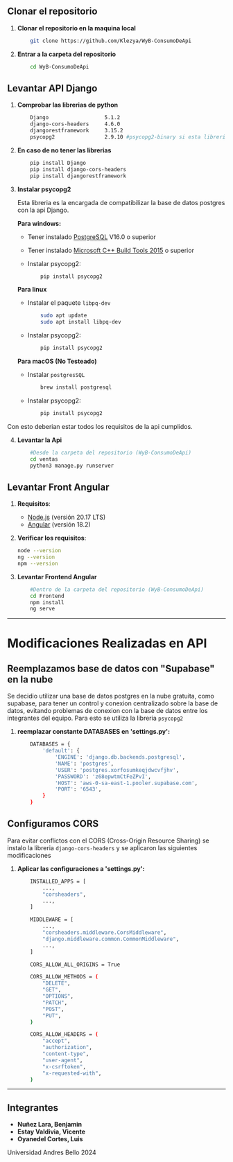 ## Clonar el repositorio

1.  **Clonar el repositorio en la maquina local**
    ```bash
        git clone https://github.com/Klezya/WyB-ConsumoDeApi
    ```

2.  **Entrar a la carpeta del repositorio**
    ```bash
        cd WyB-ConsumoDeApi
    ```

## Levantar API Django

1.  **Comprobar las librerias de python**
    ```bash
        Django                  5.1.2
        django-cors-headers     4.6.0
        djangorestframework     3.15.2
        psycopg2                2.9.10 #psycopg2-binary si esta libreria causa errores
    ```
    
2.  **En caso de no tener las librerias**
    ```bash
        pip install Django
        pip install django-cors-headers
        pip install djangorestframework
    ```

3.  **Instalar psycopg2**

    Esta libreria es la encargada de compatibilizar la base de datos postgres con la api Django.

    **Para windows:**

    - Tener instalado [PostgreSQL](https://www.postgresql.org/download/windows/) V16.0 o superior 
    - Tener instalado [Microsoft C++ Build Tools 2015](https://visualstudio.microsoft.com/es/visual-cpp-build-tools/) o superior

    - Instalar psycopg2:
        ```bash
            pip install psycopg2
        ```
    **Para linux**

    - Instalar el paquete ```libpq-dev```
        ```bash
            sudo apt update
            sudo apt install libpq-dev
        ```
    - Instalar psycopg2:
        ```bash
            pip install psycopg2
        ```

    **Para macOS (No Testeado)**

    - Instalar ```postgresSQL```
        ```bash
            brew install postgresql
        ```

    - Instalar psycopg2:
        ```bash
            pip install psycopg2
        ```
    
Con esto deberian estar todos los requisitos de la api cumplidos.

4.  **Levantar la Api**
    ```bash
        #Desde la carpeta del repositorio (WyB-ConsumoDeApi)
        cd ventas
        python3 manage.py runserver
    ```

## Levantar Front Angular


1.  **Requisitos**:
    - [Node.js](https://nodejs.org/en/download/package-manager) (versión 20.17 LTS)
    - [Angular](https://angular.dev/installation) (versión 18.2)

2.  **Verificar los requisitos**:
    ```bash
    node --version
    ng --version
    npm --version
    ```
3.  **Levantar Frontend Angular**
    ```bash
        #Dentro de la carpeta del repositorio (WyB-ConsumoDeApi)
        cd Frontend
        npm install
        ng serve
    ```



--------------------------------------------------------------

# Modificaciones Realizadas en API

## Reemplazamos base de datos con "Supabase" en la nube

Se decidio utilizar una base de datos postgres en la nube gratuita, como supabase, para tener un control y conexion centralizado sobre la base de datos, evitando problemas de conexion con la base de datos entre los integrantes del equipo. Para esto se utiliza la libreria ```psycopg2```

1.  **reemplazar constante DATABASES en 'settings.py':**

    ```bash
        DATABASES = {
            'default': {
                'ENGINE': 'django.db.backends.postgresql',
                'NAME': 'postgres',
                'USER': 'postgres.xorfosumkeqjdwcvfjhv',
                'PASSWORD': 'z68epwtmCtFeZPvI',
                'HOST': 'aws-0-sa-east-1.pooler.supabase.com',
                'PORT': '6543',
            }
        }
    ```

## Configuramos CORS

Para evitar conflictos con el CORS (Cross-Origin Resource Sharing) se instalo la libreria ```django-cors-headers``` y se aplicaron las siguientes modificaciones

1.  **Aplicar las configuraciones a 'settings.py':**

    ```bash
        INSTALLED_APPS = [
            ...,
            "corsheaders",
            ...,
        ]

        MIDDLEWARE = [
            ...,
            "corsheaders.middleware.CorsMiddleware",
            "django.middleware.common.CommonMiddleware",
            ...,
        ]

        CORS_ALLOW_ALL_ORIGINS = True

        CORS_ALLOW_METHODS = (
            "DELETE",
            "GET",
            "OPTIONS",
            "PATCH",
            "POST",
            "PUT",
        )

        CORS_ALLOW_HEADERS = (
            "accept",
            "authorization",
            "content-type",
            "user-agent",
            "x-csrftoken",
            "x-requested-with",
        )
    ```

-------------------------------------------------------

## Integrantes
- **Nuñez Lara, Benjamin**
- **Estay Valdivia, Vicente**
- **Oyanedel Cortes, Luis**

Universidad Andres Bello 2024
